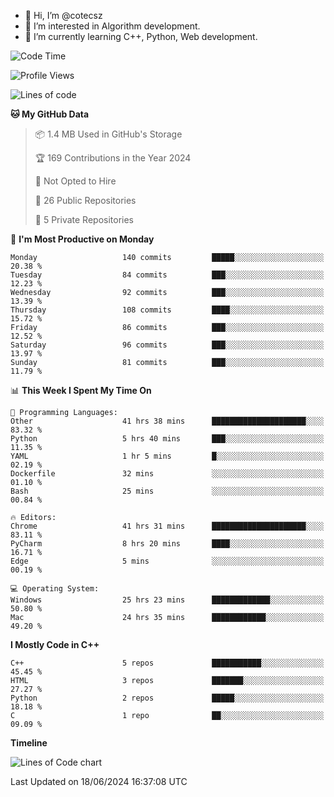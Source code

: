 - 👋 Hi, I’m @cotecsz
- 👀 I’m interested in Algorithm development.
- 🌱 I’m currently learning C++, Python, Web development.

<!---
cotecsz/cotecsz is a ✨ special ✨ repository because its `README.md` (this file) appears on your GitHub profile.
You can click the Preview link to take a look at your changes.
--->

<!--START_SECTION:waka-->
![Code Time](http://img.shields.io/badge/Code%20Time-1%2C211%20hrs%2023%20mins-blue)

![Profile Views](http://img.shields.io/badge/Profile%20Views-7-blue)

![Lines of code](https://img.shields.io/badge/From%20Hello%20World%20I%27ve%20Written-1.2%20million%20lines%20of%20code-blue)

**🐱 My GitHub Data** 

> 📦 1.4 MB Used in GitHub's Storage 
 > 
> 🏆 169 Contributions in the Year 2024
 > 
> 🚫 Not Opted to Hire
 > 
> 📜 26 Public Repositories 
 > 
> 🔑 5 Private Repositories 
 > 
📅 **I'm Most Productive on Monday** 

```text
Monday                   140 commits         █████░░░░░░░░░░░░░░░░░░░░   20.38 % 
Tuesday                  84 commits          ███░░░░░░░░░░░░░░░░░░░░░░   12.23 % 
Wednesday                92 commits          ███░░░░░░░░░░░░░░░░░░░░░░   13.39 % 
Thursday                 108 commits         ████░░░░░░░░░░░░░░░░░░░░░   15.72 % 
Friday                   86 commits          ███░░░░░░░░░░░░░░░░░░░░░░   12.52 % 
Saturday                 96 commits          ███░░░░░░░░░░░░░░░░░░░░░░   13.97 % 
Sunday                   81 commits          ███░░░░░░░░░░░░░░░░░░░░░░   11.79 % 
```


📊 **This Week I Spent My Time On** 

```text
💬 Programming Languages: 
Other                    41 hrs 38 mins      █████████████████████░░░░   83.32 % 
Python                   5 hrs 40 mins       ███░░░░░░░░░░░░░░░░░░░░░░   11.35 % 
YAML                     1 hr 5 mins         █░░░░░░░░░░░░░░░░░░░░░░░░   02.19 % 
Dockerfile               32 mins             ░░░░░░░░░░░░░░░░░░░░░░░░░   01.10 % 
Bash                     25 mins             ░░░░░░░░░░░░░░░░░░░░░░░░░   00.84 % 

🔥 Editors: 
Chrome                   41 hrs 31 mins      █████████████████████░░░░   83.11 % 
PyCharm                  8 hrs 20 mins       ████░░░░░░░░░░░░░░░░░░░░░   16.71 % 
Edge                     5 mins              ░░░░░░░░░░░░░░░░░░░░░░░░░   00.19 % 

💻 Operating System: 
Windows                  25 hrs 23 mins      █████████████░░░░░░░░░░░░   50.80 % 
Mac                      24 hrs 35 mins      ████████████░░░░░░░░░░░░░   49.20 % 
```

**I Mostly Code in C++** 

```text
C++                      5 repos             ███████████░░░░░░░░░░░░░░   45.45 % 
HTML                     3 repos             ███████░░░░░░░░░░░░░░░░░░   27.27 % 
Python                   2 repos             █████░░░░░░░░░░░░░░░░░░░░   18.18 % 
C                        1 repo              ██░░░░░░░░░░░░░░░░░░░░░░░   09.09 % 
```



**Timeline**

![Lines of Code chart](https://raw.githubusercontent.com/cotecsz/cotecsz/master/assets/bar_graph.png)


 Last Updated on 18/06/2024 16:37:08 UTC
<!--END_SECTION:waka-->
